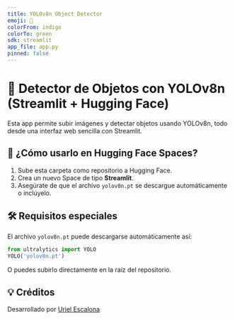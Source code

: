 ```yaml
---
title: YOLOv8n Object Detector
emoji: 🧠
colorFrom: indigo
colorTo: green
sdk: streamlit
app_file: app.py
pinned: false
---
```


# 🧠 Detector de Objetos con YOLOv8n (Streamlit + Hugging Face)

Esta app permite subir imágenes y detectar objetos usando YOLOv8n, todo desde una interfaz web sencilla con Streamlit.

## 🚀 ¿Cómo usarlo en Hugging Face Spaces?

1. Sube esta carpeta como repositorio a Hugging Face.
2. Crea un nuevo Space de tipo **Streamlit**.
3. Asegúrate de que el archivo `yolov8n.pt` se descargue automáticamente o inclúyelo.

## 🛠️ Requisitos especiales

El archivo `yolov8n.pt` puede descargarse automáticamente así:

```python
from ultralytics import YOLO
YOLO('yolov8n.pt')
```

O puedes subirlo directamente en la raíz del repositorio.

## 💡 Créditos

Desarrollado por [Uriel Escalona](https://github.com/UrielEscalona)